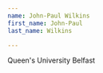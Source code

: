 ```yaml
---
name: John-Paul Wilkins
first_name: John-Paul
last_name: Wilkins

---
```

Queen's University Belfast
